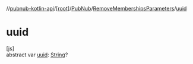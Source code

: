 //[pubnub-kotlin-api](../../../../index.md)/[[root]](../../index.md)/[PubNub](../index.md)/[RemoveMembershipsParameters](index.md)/[uuid](uuid.md)

# uuid

[js]\
abstract var [uuid](uuid.md): [String](https://kotlinlang.org/api/core/kotlin-stdlib/kotlin/-string/index.html)?
